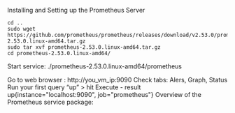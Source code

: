 Installing and Setting up the Prometheus Server
```
cd ..
sudo wget https://github.com/prometheus/prometheus/releases/download/v2.53.0/prometheus-2.53.0.linux-amd64.tar.gz
sudo tar xvf prometheus-2.53.0.linux-amd64.tar.gz
cd prometheus-2.53.0.linux-amd64/
```
Start service:    ./prometheus-2.53.0.linux-amd64/prometheus

Go to web browser :   http://you_vm_ip:9090
Check tabs: Alers, Graph, Status
Run your first query “up” > hit Execute -  result up{instance="localhost:9090", job="prometheus"}
Overview of the Prometheus service package: 
